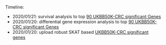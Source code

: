 Timeline:

* 2020/01/21: survival analysis to top [90 UKBB50K-CRC significant Genes](https://github.com/Shicheng-Guo/colon/tree/master/extdata/UKBB50K/OS)
* 2020/01/20: differential gene expression analysis to top [90 UKBB50K-CRC significant Genes](https://github.com/Shicheng-Guo/colon/tree/master/extdata/UKBB50K/DGE)
* 2020/01/20: upload robust SKAT based [UKBB50K-CRC significant genes](./extdata/UKBB50K/CRC-UKBB-RSKAT2020.csv)
